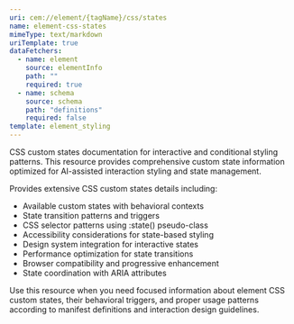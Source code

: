 ```yaml
---
uri: cem://element/{tagName}/css/states
name: element-css-states
mimeType: text/markdown
uriTemplate: true
dataFetchers:
  - name: element
    source: elementInfo
    path: ""
    required: true
  - name: schema
    source: schema
    path: "definitions"
    required: false
template: element_styling
---
```


CSS custom states documentation for interactive and conditional styling patterns. This resource provides comprehensive custom state information optimized for AI-assisted interaction styling and state management.

Provides extensive CSS custom states details including:
- Available custom states with behavioral contexts
- State transition patterns and triggers
- CSS selector patterns using :state() pseudo-class
- Accessibility considerations for state-based styling
- Design system integration for interactive states
- Performance optimization for state transitions
- Browser compatibility and progressive enhancement
- State coordination with ARIA attributes

Use this resource when you need focused information about element CSS custom states, their behavioral triggers, and proper usage patterns according to manifest definitions and interaction design guidelines.